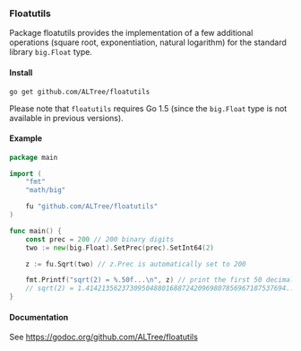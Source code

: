 ### Floatutils

Package floatutils provides the implementation of a few additional operations (square root, exponentiation, natural logarithm) for the standard library `big.Float` type.

#### Install

```
go get github.com/ALTree/floatutils
```

Please note that `floatutils` requires Go 1.5 (since the `big.Float` type is not available in previous versions). 

#### Example

```go
package main

import (
	"fmt"
	"math/big"

	fu "github.com/ALTree/floatutils"
)

func main() {
	const prec = 200 // 200 binary digits
	two := new(big.Float).SetPrec(prec).SetInt64(2)

	z := fu.Sqrt(two) // z.Prec is automatically set to 200

	fmt.Printf("sqrt(2) = %.50f...\n", z) // print the first 50 decimal digits
	// sqrt(2) = 1.41421356237309504880168872420969807856967187537694...
}
```

#### Documentation

See https://godoc.org/github.com/ALTree/floatutils
